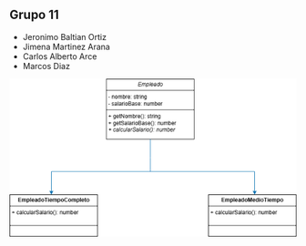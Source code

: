 ## Grupo 11
- Jeronimo Baltian Ortiz 
- Jimena Martinez Arana 
- Carlos Alberto Arce 
- Marcos Diaz

![Diagrama UML](./ejer3/imgs/ejer3_diagramaUML.png)
